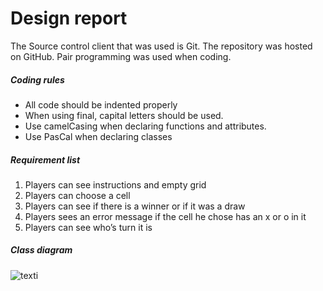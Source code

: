 # Design report

The Source control client that was used is Git. 
The repository was hosted on GitHub.
Pair programming was used when coding.

##### Coding rules

* All code should be indented properly
* When using final, capital letters should be used. 
* Use camelCasing  when declaring functions and attributes.
* Use PasCal when declaring classes

##### Requirement list

1.	Players can see instructions and empty grid
2.	Players can choose a cell
3.	Players can see if there is a winner or if it was a draw
4.	Players sees an error message if the cell he chose has an x or o in it
5.	Players can see who’s turn it is

##### Class diagram
![texti](https://cloud.githubusercontent.com/assets/19152053/19838778/33d33dac-9ece-11e6-9756-e25bfbff1842.PNG
)
